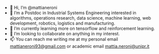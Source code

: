 - 👋 Hi, I’m @mattianeroni
- 👀 I’m a Postdoc in Industrial Systems Engineering interested in algorithms, operations research, data science, machine learning, web development, robotics, logistics and manufacturing.
- 🌱 I’m currently learning more on tensorflow and reinforcement learning.
- 💞️ I’m looking to collaborate on anything in my interest.
- 📫 You can reach me writing me at my personal email mattianeroni93@gmail.com or academic email mattia.neroni@unipr.it

<!---
mattianeroni/mattianeroni is a ✨ special ✨ repository because its `README.md` (this file) appears on your GitHub profile.
You can click the Preview link to take a look at your changes.
--->
